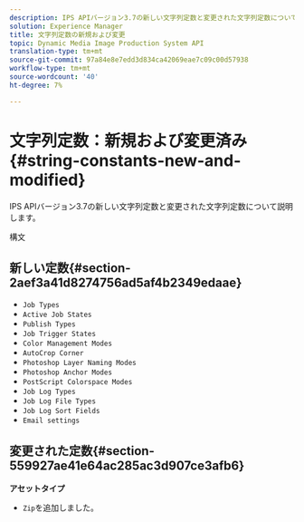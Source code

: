 ```yaml
---
description: IPS APIバージョン3.7の新しい文字列定数と変更された文字列定数について説明します。
solution: Experience Manager
title: 文字列定数の新規および変更
topic: Dynamic Media Image Production System API
translation-type: tm+mt
source-git-commit: 97a84e8e7edd3d834ca42069eae7c09c00d57938
workflow-type: tm+mt
source-wordcount: '40'
ht-degree: 7%

---
```



# 文字列定数：新規および変更済み{#string-constants-new-and-modified}

IPS APIバージョン3.7の新しい文字列定数と変更された文字列定数について説明します。

構文

## 新しい定数{#section-2aef3a41d8274756ad5af4b2349edaae}

* `Job Types`
* `Active Job States`
* `Publish Types`
* `Job Trigger States`
* `Color Management Modes`
* `AutoCrop Corner`
* `Photoshop Layer Naming Modes`
* `Photoshop Anchor Modes`
* `PostScript Colorspace Modes`
* `Job Log Types`
* `Job Log File Types`
* `Job Log Sort Fields`
* `Email settings`

## 変更された定数{#section-559927ae41e64ac285ac3d907ce3afb6}

**アセットタイプ**

* `Zip`を追加しました。

